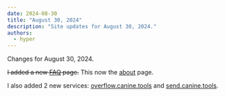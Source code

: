 ```yaml
---
date: 2024-08-30
title: "August 30, 2024"
description: "Site updates for August 30, 2024."
authors:
  - hyper
---
```

Changes for August 30, 2024.
<!-- more -->

~~I added a new [FAQ](https://canine.tools/faq) page.~~ This now the [about](https://canine.tools/about) page.

I also added 2 new services: [overflow.canine.tools](https://overflow.canine.tools/) and [send.canine.tools](https://send.canine.tools/).